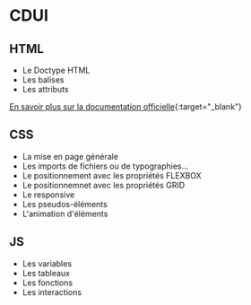 # CDUI

## HTML

- Le Doctype HTML
- Les balises 
- Les attributs 

[En savoir plus sur la documentation officielle](https://developer.mozilla.org/fr/docs/Learn/HTML/Introduction_to_HTML/Getting_started){:target="_blank"}

## CSS

- La mise en page générale
- Les imports de fichiers ou de typographies...
- Le positionnement avec les propriétés FLEXBOX
- Le positionnemnet avec les propriétés GRID
- Le responsive
- Les pseudos-éléments
- L'animation d'éléments

## JS

- Les variables
- Les tableaux
- Les fonctions
- Les interactions
